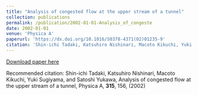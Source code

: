 ```yaml
---
title: "Analysis of congested flow at the upper stream of a tunnel"
collection: publications
permalink: /publication/2002-01-01-Analysis_of_congeste
date: 2002-01-01
venue: 'Physica A'
paperurl: 'https://dx.doi.org/10.1016/S0378-4371(02)01235-9'
citation: 'Shin-ichi Tadaki, Katsuhiro Nishinari, Macoto Kikuchi, Yuki Sugiyama, and Satoshi Yukawa, Analysis of congested flow at the upper stream of a tunnel, Physica A, <b>315</b>, 156, (2002)'
---
```


<a href='https://dx.doi.org/10.1016/S0378-4371(02)01235-9'>Download paper here</a>

Recommended citation: Shin-ichi Tadaki, Katsuhiro Nishinari, Macoto Kikuchi, Yuki Sugiyama, and Satoshi Yukawa, Analysis of congested flow at the upper stream of a tunnel, Physica A, <b>315</b>, 156, (2002)